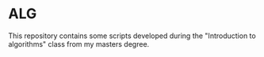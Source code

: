 # ALG
This repository contains some scripts developed during the "Introduction to algorithms" class from my masters degree. 
